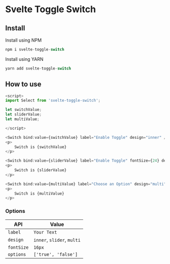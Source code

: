 # Svelte Toggle Switch

## Install

Install using NPM

```js
npm i svelte-toggle-switch
```

Install using YARN

```js
yarn add svelte-toggle-switch
```

## How to use

```js
<script>
import Select from 'svelte-toggle-switch';

let switchValue;
let sliderValue;
let multiValue;

</script>

<Switch bind:value={switchValue} label="Enable Toggle" design="inner" />
<p>
	Switch is {switchValue}
</p>

<Switch bind:value={sliderValue} label="Enable Toggle" fontSize={24} design="slider" />
<p>
	Switch is {sliderValue}
</p>

<Switch bind:value={multiValue} label="Choose an Option" design="multi" options={['true', 'false']} fontSize={12}/>
<p>
	Switch is {multiValue}
</p>

```

### Options

| API | Value | 
| --- | --- |
| `label` | `Your Text` | 
| `design` | `inner`, `slider`, `multi` | 
| `fontSize` | `16px` | 
| `options` | `['true', 'false']` | 

